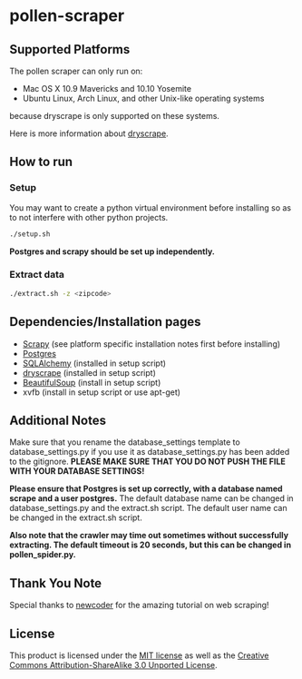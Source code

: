 # pollen-scraper

## Supported Platforms ##
The pollen scraper can only run on:
* Mac OS X 10.9 Mavericks and 10.10 Yosemite
* Ubuntu Linux, Arch Linux, and other Unix-like operating systems

because dryscrape is only supported on these systems.

Here is more information about [dryscrape](https://github.com/niklasb/dryscrape/blob/master/README.md).

## How to run ##

### Setup ###
You may want to create a python virtual environment before installing so as to not interfere with other python projects.
```bash
./setup.sh
```
**Postgres and scrapy should be set up independently.**

### Extract data ###
```bash
./extract.sh -z <zipcode>
```

## Dependencies/Installation pages ##
* [Scrapy](http://doc.scrapy.org/en/latest/intro/install.html) (see platform specific installation notes first before installing)
* [Postgres](https://help.ubuntu.com/community/PostgreSQL)
* [SQLAlchemy](http://docs.sqlalchemy.org/en/latest/intro.html) (installed in setup script)
* [dryscrape](http://dryscrape.readthedocs.io/en/latest/installation.html) (installed in setup script)
* [BeautifulSoup](https://www.crummy.com/software/BeautifulSoup/bs4/doc/) (install in setup script)
* xvfb (install in setup script or use apt-get)

## Additional Notes ##
Make sure that you rename the database_settings template to database_settings.py if you use it as database_settings.py has been added to the gitignore.
**PLEASE MAKE SURE THAT YOU DO NOT PUSH THE FILE WITH YOUR DATABASE SETTINGS!**

**Please ensure that Postgres is set up correctly, with a database named scrape and a user postgres.** The default database name can be changed in database_settings.py and the extract.sh script. The default user name can be changed in the extract.sh script.

**Also note that the crawler may time out sometimes without successfully extracting. The default timeout is 20 seconds, but this can be changed in pollen_spider.py.**

## Thank You Note ##
Special thanks to [newcoder](www.newcoder.io) for the amazing tutorial on web scraping!

## License ##
This product is licensed under the [MIT license](LICENSE) as well as the
[Creative Commons Attribution-ShareAlike 3.0 Unported License](https://creativecommons.org/licenses/by-sa/3.0/deed.en_US).
